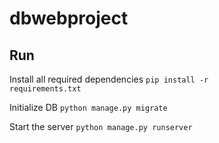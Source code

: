 # dbwebproject

## Run

Install all required dependencies
<code>pip install -r requirements.txt </code>

Initialize DB
<code>python manage.py migrate </code>

Start the server
<code>python manage.py runserver </code>

